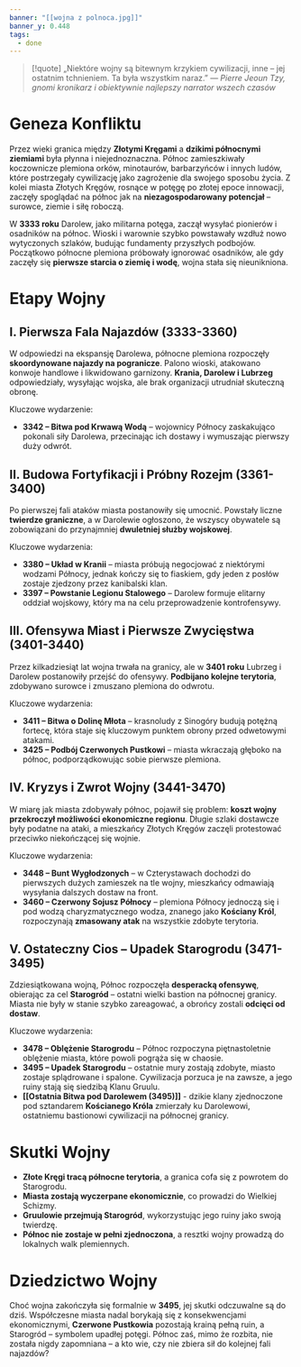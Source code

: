 ```yaml
---
banner: "[[wojna z polnoca.jpg]]"
banner_y: 0.448
tags:
  - done
---
```

>[!quote] „Niektóre wojny są bitewnym krzykiem cywilizacji, inne – jej ostatnim tchnieniem. Ta była wszystkim naraz.”
>— _Pierre Jeoun Tzy, gnomi kronikarz i obiektywnie najlepszy narrator wszech czasów_

# **Geneza Konfliktu**
Przez wieki granica między **Złotymi Kręgami** a **dzikimi północnymi ziemiami** była płynna i niejednoznaczna. Północ zamieszkiwały koczownicze plemiona orków, minotaurów, barbarzyńców i innych ludów, które postrzegały cywilizację jako zagrożenie dla swojego sposobu życia. Z kolei miasta Złotych Kręgów, rosnące w potęgę po złotej epoce innowacji, zaczęły spoglądać na północ jak na **niezagospodarowany potencjał** – surowce, ziemie i siłę roboczą.

W **3333 roku** Darolew, jako militarna potęga, zaczął wysyłać pionierów i osadników na północ. Wioski i warownie szybko powstawały wzdłuż nowo wytyczonych szlaków, budując fundamenty przyszłych podbojów. Początkowo północne plemiona próbowały ignorować osadników, ale gdy zaczęły się **pierwsze starcia o ziemię i wodę**, wojna stała się nieunikniona.

# **Etapy Wojny**
## **I. Pierwsza Fala Najazdów (3333-3360)**
W odpowiedzi na ekspansję Darolewa, północne plemiona rozpoczęły **skoordynowane najazdy na pogranicze**. Palono wioski, atakowano konwoje handlowe i likwidowano garnizony. **Krania, Darolew i Lubrzeg** odpowiedziały, wysyłając wojska, ale brak organizacji utrudniał skuteczną obronę.

Kluczowe wydarzenie:
- **3342 – Bitwa pod Krwawą Wodą** – wojownicy Północy zaskakująco pokonali siły Darolewa, przecinając ich dostawy i wymuszając pierwszy duży odwrót.
## **II. Budowa Fortyfikacji i Próbny Rozejm (3361-3400)**
Po pierwszej fali ataków miasta postanowiły się umocnić. Powstały liczne **twierdze graniczne**, a w Darolewie ogłoszono, że wszyscy obywatele są zobowiązani do przynajmniej **dwuletniej służby wojskowej**.

Kluczowe wydarzenia:
- **3380 – Układ w Kranii** – miasta próbują negocjować z niektórymi wodzami Północy, jednak kończy się to fiaskiem, gdy jeden z posłów zostaje zjedzony przez kanibalski klan.
- **3397 – Powstanie Legionu Stalowego** – Darolew formuje elitarny oddział wojskowy, który ma na celu przeprowadzenie kontrofensywy.

## **III. Ofensywa Miast i Pierwsze Zwycięstwa (3401-3440)**
Przez kilkadziesiąt lat wojna trwała na granicy, ale w **3401 roku** Lubrzeg i Darolew postanowiły przejść do ofensywy. **Podbijano kolejne terytoria**, zdobywano surowce i zmuszano plemiona do odwrotu.

Kluczowe wydarzenia:
- **3411 – Bitwa o Dolinę Młota** – krasnoludy z Sinogóry budują potężną fortecę, która staje się kluczowym punktem obrony przed odwetowymi atakami.
- **3425 – Podbój Czerwonych Pustkowi** – miasta wkraczają głęboko na północ, podporządkowując sobie pierwsze plemiona.

## **IV. Kryzys i Zwrot Wojny (3441-3470)**
W miarę jak miasta zdobywały północ, pojawił się problem: **koszt wojny przekroczył możliwości ekonomiczne regionu**. Długie szlaki dostawcze były podatne na ataki, a mieszkańcy Złotych Kręgów zaczęli protestować przeciwko niekończącej się wojnie.

Kluczowe wydarzenia:
- **3448 – Bunt Wygłodzonych** – w Czterystawach dochodzi do pierwszych dużych zamieszek na tle wojny, mieszkańcy odmawiają wysyłania dalszych dostaw na front.
- **3460 – Czerwony Sojusz Północy** – plemiona Północy jednoczą się i pod wodzą charyzmatycznego wodza, znanego jako **Kościany Król**, rozpoczynają **zmasowany atak** na wszystkie zdobyte terytoria.

## **V. Ostateczny Cios – Upadek Starogrodu (3471-3495)**
Zdziesiątkowana wojną, Północ rozpoczęła **desperacką ofensywę**, obierając za cel **Starogród** – ostatni wielki bastion na północnej granicy. Miasta nie były w stanie szybko zareagować, a obrońcy zostali **odcięci od dostaw**.

Kluczowe wydarzenia:
- **3478 – Oblężenie Starogrodu** – Północ rozpoczyna piętnastoletnie oblężenie miasta, które powoli pogrąża się w chaosie.
- **3495 – Upadek Starogrodu** – ostatnie mury zostają zdobyte, miasto zostaje splądrowane i spalone. Cywilizacja porzuca je na zawsze, a jego ruiny stają się siedzibą Klanu Gruulu.
- **[[Ostatnia Bitwa pod Darolewem (3495)]]** - dzikie klany zjednoczone pod sztandarem **Kościanego Króla** zmierzały ku Darolewowi, ostatniemu bastionowi cywilizacji na północnej granicy.
# **Skutki Wojny**
- **Złote Kręgi tracą północne terytoria**, a granica cofa się z powrotem do Starogrodu.
- **Miasta zostają wyczerpane ekonomicznie**, co prowadzi do Wielkiej Schizmy.
- **Gruulowie przejmują Starogród**, wykorzystując jego ruiny jako swoją twierdzę.
- **Północ nie zostaje w pełni zjednoczona**, a resztki wojny prowadzą do lokalnych walk plemiennych.
# **Dziedzictwo Wojny**
Choć wojna zakończyła się formalnie w **3495**, jej skutki odczuwalne są do dziś. Współczesne miasta nadal borykają się z konsekwencjami ekonomicznymi, **Czerwone Pustkowia** pozostają krainą pełną ruin, a Starogród – symbolem upadłej potęgi. Północ zaś, mimo że rozbita, nie została nigdy zapomniana – a kto wie, czy nie zbiera sił do kolejnej fali najazdów?